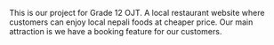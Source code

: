 This is our project for Grade 12 OJT. A local restaurant website where customers can enjoy local nepali foods at cheaper price. 
Our main attraction is we have a booking feature for our customers.
